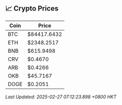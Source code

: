 ## 📈 Crypto Prices

| Coin | Price |
| ---- | ----- |
| BTC | $84417.6432 |
| ETH | $2348.2517 |
| BNB | $615.9498 |
| CRV | $0.4670 |
| ARB | $0.4266 |
| OKB | $45.7167 |
| DOGE | $0.2051 |

_Last Updated: 2025-02-27 07:12:23.898 +0800 HKT_